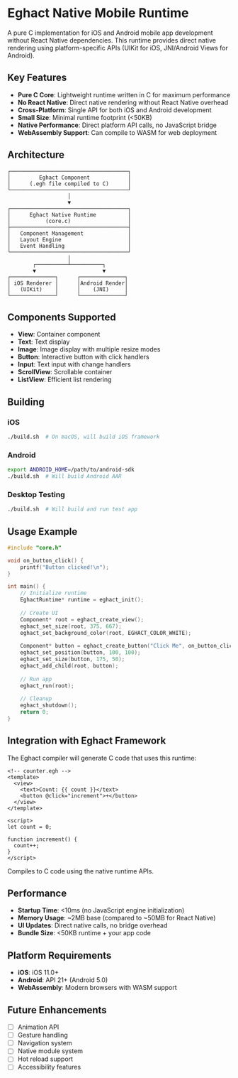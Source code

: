 # Eghact Native Mobile Runtime

A pure C implementation for iOS and Android mobile app development without React Native dependencies. This runtime provides direct native rendering using platform-specific APIs (UIKit for iOS, JNI/Android Views for Android).

## Key Features

- **Pure C Core**: Lightweight runtime written in C for maximum performance
- **No React Native**: Direct native rendering without React Native overhead
- **Cross-Platform**: Single API for both iOS and Android development
- **Small Size**: Minimal runtime footprint (<50KB)
- **Native Performance**: Direct platform API calls, no JavaScript bridge
- **WebAssembly Support**: Can compile to WASM for web deployment

## Architecture

```
┌─────────────────────────────────────┐
│         Eghact Component            │
│      (.egh file compiled to C)      │
└─────────────────────────────────────┘
                   │
                   ▼
┌─────────────────────────────────────┐
│      Eghact Native Runtime          │
│           (core.c)                  │
├─────────────────────────────────────┤
│   Component Management              │
│   Layout Engine                     │
│   Event Handling                    │
└─────────────────────────────────────┘
                   │
        ┌──────────┴──────────┐
        ▼                     ▼
┌──────────────┐      ┌──────────────┐
│ iOS Renderer │      │Android Render│
│   (UIKit)    │      │    (JNI)     │
└──────────────┘      └──────────────┘
```

## Components Supported

- **View**: Container component
- **Text**: Text display
- **Image**: Image display with multiple resize modes
- **Button**: Interactive button with click handlers
- **Input**: Text input with change handlers
- **ScrollView**: Scrollable container
- **ListView**: Efficient list rendering

## Building

### iOS

```bash
./build.sh  # On macOS, will build iOS framework
```

### Android

```bash
export ANDROID_HOME=/path/to/android-sdk
./build.sh  # Will build Android AAR
```

### Desktop Testing

```bash
./build.sh  # Will build and run test app
```

## Usage Example

```c
#include "core.h"

void on_button_click() {
    printf("Button clicked!\n");
}

int main() {
    // Initialize runtime
    EghactRuntime* runtime = eghact_init();
    
    // Create UI
    Component* root = eghact_create_view();
    eghact_set_size(root, 375, 667);
    eghact_set_background_color(root, EGHACT_COLOR_WHITE);
    
    Component* button = eghact_create_button("Click Me", on_button_click);
    eghact_set_position(button, 100, 100);
    eghact_set_size(button, 175, 50);
    eghact_add_child(root, button);
    
    // Run app
    eghact_run(root);
    
    // Cleanup
    eghact_shutdown();
    return 0;
}
```

## Integration with Eghact Framework

The Eghact compiler will generate C code that uses this runtime:

```egh
<!-- counter.egh -->
<template>
  <view>
    <text>Count: {{ count }}</text>
    <button @click="increment">+</button>
  </view>
</template>

<script>
let count = 0;

function increment() {
  count++;
}
</script>
```

Compiles to C code using the native runtime APIs.

## Performance

- **Startup Time**: <10ms (no JavaScript engine initialization)
- **Memory Usage**: ~2MB base (compared to ~50MB for React Native)
- **UI Updates**: Direct native calls, no bridge overhead
- **Bundle Size**: <50KB runtime + your app code

## Platform Requirements

- **iOS**: iOS 11.0+
- **Android**: API 21+ (Android 5.0)
- **WebAssembly**: Modern browsers with WASM support

## Future Enhancements

- [ ] Animation API
- [ ] Gesture handling
- [ ] Navigation system
- [ ] Native module system
- [ ] Hot reload support
- [ ] Accessibility features